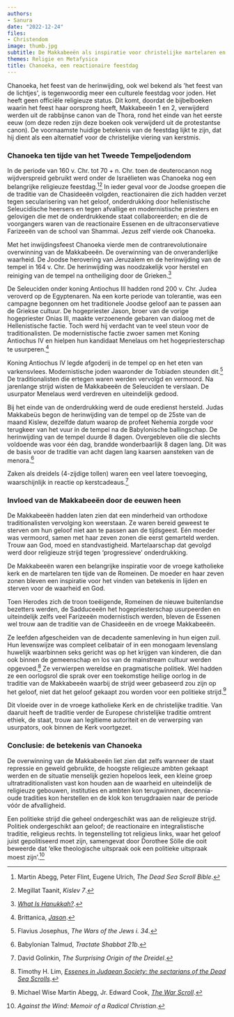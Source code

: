 ```yaml
---
authors:
- Sanura
date: "2022-12-24"
files:
- Christendom
image: thumb.jpg
subtitle: De Makkabeeën als inspiratie voor christelijke martelaren en contrarevolutionairen
themes: Religie en Metafysica
title: Chanoeka, een reactionaire feestdag
---
```


Chanoeka, het feest van de herinwijding, ook wel bekend als 'het feest van de lichtjes', is tegenwoordig meer een culturele feestdag voor joden. Het heeft geen officiële religieuze status. Dit komt, doordat de bijbelboeken waarin het feest haar oorsprong heeft, Makkabeeën 1 en 2, verwijderd werden uit de rabbijnse canon van de Thora, rond het einde van het eerste eeuw (om deze reden zijn deze boeken ook verwijderd uit de protestantse canon). De voornaamste huidige betekenis van de feestdag lijkt te zijn, dat hij dient als een alternatief voor de christelijke viering van kerstmis. 

### Chanoeka ten tijde van het Tweede Tempeljodendom

In de periode van 160 v. Chr. tot 70 + n. Chr. toen de deuterocanon nog wijdverspreid gebruikt werd onder de Israëlieten was Chanoeka nog een belangrijke religieuze feestdag.[^1][^2]  In ieder geval voor de Joodse groepen die de traditie van de Chasideeën volgden, reactionairen die zich hadden verzet tegen secularisering van het geloof, onderdrukking door hellenistische Seleucidische heersers en tegen afvallige en modernistische priesters en gelovigen die met de onderdrukkende staat collaboreerden; en die de voorgangers waren van de reactionaire Essenen en de ultraconservatieve Farizeeën van de school van Shammai. Jezus zelf vierde ook Chanoeka. 

Met het inwijdingsfeest Chanoeka vierde men de contrarevolutionaire overwinning van de Makkabeeën. De overwinning van de onveranderlijke waarheid. De Joodse herovering van Jeruzalem en de herinwijding van de tempel in 164 v. Chr. De herinwijding was noodzakelijk voor herstel en reiniging van de tempel na ontheiliging door de Grieken.[^3]

De Seleuciden onder koning Antiochus III hadden rond 200 v. Chr. Judea veroverd op de Egyptenaren. Na een korte periode van tolerantie, was een campagne begonnen om het traditionele Joodse geloof aan te passen aan de Griekse cultuur. De hogepriester Jason, broer van de vorige hogepriester Onias III, maakte verzoenende gebaren van dialoog met de Hellenistische factie. Toch werd hij verdacht van te veel steun voor de traditionalisten. De modernistische factie zwoer samen met Koning Antiochus IV en hielpen hun kandidaat Menelaus om het hogepriesterschap te usurperen.[^4]

Koning Antiochus IV legde afgoderij in de tempel op en het eten van varkensvlees. Modernistische joden waaronder de Tobiaden steunden dit.[^5] De traditionalisten die ertegen waren werden vervolgd en vermoord. Na jarenlange strijd wisten de Makkabeeën de Seleuciden te verslaan. De usurpator Menelaus werd verdreven en uiteindelijk gedood. 

Bij het einde van de onderdrukking werd de oude eredienst hersteld. Judas Makkabeüs begon de herinwijding van de tempel op de 25ste van de maand Kislew, dezelfde datum waarop de profeet Nehemia zorgde voor terugkeer van het vuur in de tempel na de Babylonische ballingschap. De herinwijding van de tempel duurde 8 dagen. Overgebleven olie die slechts voldoende was voor één dag, brandde wonderbaarlijk 8 dagen lang. Dit was de basis voor de traditie van acht dagen lang kaarsen aansteken van de menora.[^6]

Zaken als dreidels (4-zijdige tollen) waren een veel latere toevoeging, waarschijnlijk in reactie op kerstcadeaus.[^7]

### Invloed van de Makkabeeën door de eeuwen heen

De Makkabeeën hadden laten zien dat een minderheid van orthodoxe traditionalisten vervolging kon weerstaan. Ze waren bereid geweest te sterven om hun geloof niet aan te passen aan de tijdsgeest. Eén moeder was vermoord, samen met haar zeven zonen die eerst gemarteld werden. Trouw aan God, moed en standvastigheid. Martelaarschap dat gevolgd werd door religieuze strijd tegen ‘progressieve’ onderdrukking. 

De Makkabeeën waren een belangrijke inspiratie voor de vroege katholieke kerk en de martelaren ten tijde van de Romeinen. De moeder en haar zeven zonen bleven een inspiratie voor het vinden van betekenis in lijden en sterven voor de waarheid en God. 

Toen Herodes zich de troon toeëigende, Romeinen de nieuwe buitenlandse bezetters werden, de Sadduceeën het hogepriesterschap usurpeerden en uiteindelijk zelfs veel Farizeeën modernistisch werden, bleven de Essenen wel trouw aan de traditie van de Chasideeën en de vroege Makkabeeën. 

Ze leefden afgescheiden van de decadente samenleving in hun eigen zuil. Hun levenswijze was compleet celibatair of in een monogaam levenslang huwelijk waarbinnen seks gericht was op het krijgen van kinderen, die dan ook binnen de gemeenschap en los van de mainstream cultuur werden opgevoed.[^8] Ze verwierpen wereldse en pragmatische politiek. Wel hadden ze een oorlogsrol die sprak over een toekomstige heilige oorlog in de traditie van de Makkabeeën waarbij de strijd weer gebaseerd zou zijn op het geloof, niet dat het geloof gekaapt zou worden voor een politieke strijd.[^9]

Dit vloeide over in de vroege katholieke Kerk en de christelijke traditie. Van daaruit heeft de traditie verder de Europese christelijke traditie omtrent ethiek, de staat, trouw aan legitieme autoriteit en de verwerping van usurpators, ook binnen de Kerk voortgezet.


### Conclusie: de betekenis van Chanoeka

De overwinning van de Makkabeeën liet zien dat zelfs wanneer de staat repressie en geweld gebruikte, de hoogste religieuze ambten gekaapt werden en de situatie menselijk gezien hopeloos leek, een kleine groep ultratraditionalisten vast kon houden aan de waarheid en uiteindelijk de religieuze gebouwen, instituties en ambten kon terugwinnen, decennia-oude tradities kon herstellen en de klok kon terugdraaien naar de periode vóór de afvalligheid. 

Een politieke strijd die geheel ondergeschikt was aan de religieuze strijd. Politiek ondergeschikt aan geloof; de reactionaire en integralistische traditie, religieus rechts. In tegenstelling tot religieus links, waar het geloof juist gepolitiseerd moet zijn, samengevat door Dorothee Sölle die ooit beweerde dat ‘elke theologische uitspraak ook een politieke uitspraak moest zijn’.[^10]

[^1]: Martin Abegg, Peter Flint, Eugene Ulrich, *The Dead Sea Scroll Bible*.
[^2]: Megillat Taanit, *Kislev 7*.
[^3]: *[What Is Hanukkah?](https://www.chabad.org/holidays/chanukah/article_cdo/aid/102911/jewish/What-Is-Hanukkah.htm)*.
[^4]: Brittanica, *[Jason](https://www.britannica.com/biography/Jason-Hebrew-priest#ref174069)*.
[^5]: Flavius Josephus, *The Wars of the Jews i. 34*.
[^6]: Babylonian Talmud, *Tractate Shabbat 21b*.
[^7]: David Golinkin, *The Surprising Origin of the Dreidel*.
[^8]: Timothy H. Lim,  *[Essenes in Judaean Society: the sectarians of the Dead Sea Scrolls](https://blog.oup.com/2021/01/essenes-in-judaean-society-the-sectarians-of-the-dead-sea-scrolls/)*.
[^9]: Michael Wise Martin Abegg, Jr. Edward Cook, *[The War Scroll](https://www.pbs.org/wgbh/pages/frontline/shows/religion/portrait/scrolltranslation.html)*.
[^10]: *Against the Wind: Memoir of a Radical Christian*.
